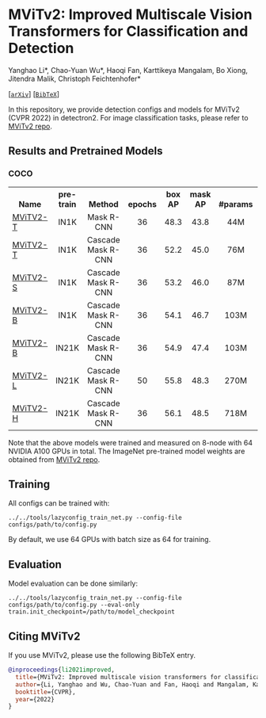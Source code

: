 # MViTv2: Improved Multiscale Vision Transformers for Classification and Detection

Yanghao Li*, Chao-Yuan Wu*, Haoqi Fan, Karttikeya Mangalam, Bo Xiong, Jitendra Malik, Christoph Feichtenhofer*

[[`arXiv`](https://arxiv.org/abs/2112.01526)] [[`BibTeX`](#CitingMViTv2)]

In this repository, we provide detection configs and models for MViTv2 (CVPR 2022) in detectron2. For image classification tasks, please refer to [MViTv2 repo](https://github.com/facebookresearch/mvit).

## Results and Pretrained Models

### COCO

<table><tbody>
<!-- START TABLE -->
<!-- TABLE HEADER -->
<th valign="bottom">Name</th>
<th valign="bottom">pre-train</th>
<th valign="bottom">Method</th>
<th valign="bottom">epochs</th>
<th valign="bottom">box<br/>AP</th>
<th valign="bottom">mask<br/>AP</th>
<th valign="bottom">#params</th>
<th valign="bottom">FLOPS</th>
<th valign="bottom">model id</th>
<th valign="bottom">download</th>
<!-- TABLE BODY -->
<!-- ROW: mask_rcnn_mvitv2_t_3x -->
 <tr><td align="left"><a href="configs/mask_rcnn_mvitv2_t_3x.py">MViTV2-T</a></td>
<td align="center">IN1K</td>
<td align="center">Mask R-CNN</td>
<td align="center">36</td>
<td align="center">48.3</td>
<td align="center">43.8</td>
<td align="center">44M</td>
<td align="center">279G</td>
<td align="center">307611773</td>
<td align="center"><a href="https://dl.fbaipublicfiles.com/detectron2/MViTv2/mask_rcnn_mvitv2_t_3x/f307611773/model_final_1a1c30.pkl">model</a></td>
</tr>
<!-- ROW: cascade_mask_rcnn_mvitv2_t_3x -->
 <tr><td align="left"><a href="configs/cascade_mask_rcnn_mvitv2_t_3x.py">MViTV2-T</a></td>
<td align="center">IN1K</td>
<td align="center">Cascade Mask R-CNN</td>
<td align="center">36</td>
<td align="center">52.2</td>
<td align="center">45.0</td>
<td align="center">76M</td>
<td align="center">701G</td>
<td align="center">308344828</td>
<td align="center"><a href="https://dl.fbaipublicfiles.com/detectron2/MViTv2/cascade_mask_rcnn_mvitv2_t_3x/f308344828/model_final_c6967a.pkl">model</a></td>
</tr>
<!-- ROW: cascade_mask_rcnn_mvitv2_s_3x -->
<tr><td align="left"><a href="configs/cascade_mask_rcnn_mvitv2_s_3x.py">MViTV2-S</a></td>
<td align="center">IN1K</td>
<td align="center">Cascade Mask R-CNN</td>
<td align="center">36</td>
<td align="center">53.2</td>
<td align="center">46.0</td>
<td align="center">87M</td>
<td align="center">748G</td>
<td align="center">308344647</td>
<td align="center"><a href="https://dl.fbaipublicfiles.com/detectron2/MViTv2/cascade_mask_rcnn_mvitv2_s_3x/f308344647/model_final_279baf.pkl">model</a></td>
</tr>
<!-- ROW: cascade_mask_rcnn_mvitv2_b_3x -->
<tr><td align="left"><a href="configs/cascade_mask_rcnn_mvitv2_b_3x.py">MViTV2-B</a></td>
<td align="center">IN1K</td>
<td align="center">Cascade Mask R-CNN</td>
<td align="center">36</td>
<td align="center">54.1</td>
<td align="center">46.7</td>
<td align="center">103M</td>
<td align="center">814G</td>
<td align="center">308109448</td>
<td align="center"><a href="https://dl.fbaipublicfiles.com/detectron2/MViTv2/cascade_mask_rcnn_mvitv2_b_3x/f308109448/model_final_421a91.pkl">model</a></td>
</tr>
<!-- ROW: cascade_mask_rcnn_mvitv2_b_in21k_3x -->
<tr><td align="left"><a href="configs/cascade_mask_rcnn_mvitv2_b_in21k_3x.py">MViTV2-B</a></td>
<td align="center">IN21K</td>
<td align="center">Cascade Mask R-CNN</td>
<td align="center">36</td>
<td align="center">54.9</td>
<td align="center">47.4</td>
<td align="center">103M</td>
<td align="center">814G</td>
<td align="center">309003202</td>
<td align="center"><a href="https://dl.fbaipublicfiles.com/detectron2/MViTv2/cascade_mask_rcnn_mvitv2_b_in12k_3x/f309003202/model_final_be5168.pkl">model</a></td>
</tr>
<!-- ROW: cascade_mask_rcnn_mvitv2_l_in21k_lsj_50ep -->
<tr><td align="left"><a href="configs/cascade_mask_rcnn_mvitv2_l_in21k_lsj_50ep.py">MViTV2-L</a></td>
<td align="center">IN21K</td>
<td align="center">Cascade Mask R-CNN</td>
<td align="center">50</td>
<td align="center">55.8</td>
<td align="center">48.3</td>
<td align="center">270M</td>
<td align="center">1519G</td>
<td align="center">308099658</td>
<td align="center"><a href="https://dl.fbaipublicfiles.com/detectron2/MViTv2/cascade_mask_rcnn_mvitv2_l_in12k_lsj_50ep/f308099658/model_final_c41c5a.pkl">model</a></td>
</tr>
<!-- ROW: cascade_mask_rcnn_mvitv2_h_in21k_lsj_3x -->
<tr><td align="left"><a href="configs/cascade_mask_rcnn_mvitv2_h_in21k_lsj_3x.py">MViTV2-H</a></td>
<td align="center">IN21K</td>
<td align="center">Cascade Mask R-CNN</td>
<td align="center">36</td>
<td align="center">56.1</td>
<td align="center">48.5</td>
<td align="center">718M</td>
<td align="center">3084G</td>
<td align="center">309013744</td>
<td align="center"><a href="https://dl.fbaipublicfiles.com/detectron2/MViTv2/cascade_mask_rcnn_mvitv2_h_in12k_lsj_3x/f309013744/model_final_30d36b.pkl">model</a></td>
</tr>
</tbody></table>

Note that the above models were trained and measured on 8-node with 64 NVIDIA A100 GPUs in total. The ImageNet pre-trained model weights are obtained from [MViTv2 repo](https://github.com/facebookresearch/mvit).

## Training
All configs can be trained with:

```
../../tools/lazyconfig_train_net.py --config-file configs/path/to/config.py
```
By default, we use 64 GPUs with batch size as 64 for training.

## Evaluation
Model evaluation can be done similarly:
```
../../tools/lazyconfig_train_net.py --config-file configs/path/to/config.py --eval-only train.init_checkpoint=/path/to/model_checkpoint
```



## <a name="CitingMViTv2"></a>Citing MViTv2

If you use MViTv2, please use the following BibTeX entry.

```BibTeX
@inproceedings{li2021improved,
  title={MViTv2: Improved multiscale vision transformers for classification and detection},
  author={Li, Yanghao and Wu, Chao-Yuan and Fan, Haoqi and Mangalam, Karttikeya and Xiong, Bo and Malik, Jitendra and Feichtenhofer, Christoph},
  booktitle={CVPR},
  year={2022}
}
```
